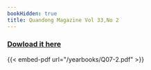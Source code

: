 ```yaml
--- 
bookHidden: true
title: Quandong Magazine Vol 33,No 2
--- 
```

 
### [Dowload it here](/yearbooks/Q07-2.pdf)
 
{{< embed-pdf url="/yearbooks/Q07-2.pdf" >}}
